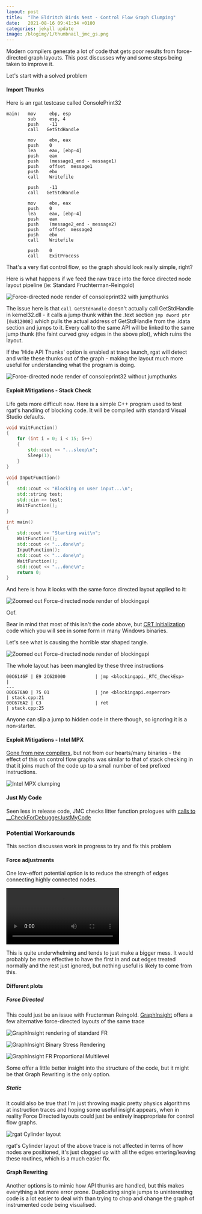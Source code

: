 ```yaml
---
layout: post
title:  "The Eldritch Birds Nest - Control Flow Graph Clumping"
date:   2021-08-16 09:41:34 +0100
categories: jekyll update
image: /blogimg/1/thumbnail_jmc_gs.png
---
```


Modern compilers generate a lot of code that gets poor results from force-directed graph layouts. This post discusses why and some steps being taken to improve it.

Let's start with a solved problem

#### Import Thunks

Here is an rgat testcase called ConsolePrint32

```x86
main:   mov     ebp, esp
        sub     esp, 4	
        push    -11
        call   GetStdHandle 

        mov     ebx, eax    
        push    0
        lea     eax, [ebp-4]
        push    eax
        push    (message1_end - message1)
        push    offset  message1
        push    ebx
        call    Writefile

        push    -11
        call   GetStdHandle

        mov     ebx, eax    
        push    0
        lea     eax, [ebp-4]
        push    eax
        push    (message2_end - message2)
        push    offset  message2
        push    ebx
        call    Writefile

        push    0
        call    ExitProcess 
```

That's a very flat control flow, so the graph should look really simple, right?

Here is what happens if we feed the raw trace into the force directed node layout pipeline (ie: Standard Fruchterman-Reingold) 

![Force-directed node render of consoleprint32 with jumpthunks](/blogimg/1/rgat_ConsolePrint32_thunks.png)

The issue here is that ```call GetStdHandle``` doesn't actually call GetStdHandle in kernel32.dll - it calls a jump thunk within the .text section ```jmp dword ptr [0x812008]``` which pulls the actual address of GetStdHandle from the .idata section and jumps to it. Every call to the same API will be linked to the same jump thunk (the faint curved grey edges in the above plot), which ruins the layout.

If the 'Hide API Thunks' option is enabled at trace launch, rgat will detect and write these thunks out of the graph - making the layout much more useful for understanding what the program is doing.

![Force-directed node render of consoleprint32 without jumpthunks](/blogimg/1/rgat_ConsolePrint32_nothunks.png)

#### Exploit Mitigations - Stack Check

Life gets more difficult now. Here is a simple C++ program used to test rgat's handling of blocking code. It will be compiled with standard Visual Studio defaults.

```cpp
void WaitFunction()
{
    for (int i = 0; i < 15; i++)
    {
        std::cout << "...sleep\n";
        Sleep(1);
    }
}

void InputFunction()
{
    std::cout << "Blocking on user input...\n";
    std::string test;
    std::cin >> test;
    WaitFunction();
}

int main()
{
    std::cout << "Starting wait\n";
    WaitFunction();
    std::cout << "...done\n";
    InputFunction();
    std::cout << "...done\n";
    WaitFunction();
    std::cout << "...done\n";
    return 0;
}
```

And here is how it looks with the same force directed layout applied to it:

![Zoomed out Force-directed node render of blockingapi](/blogimg/1/rgat_BlockingAPI_zoomedout.png)

Oof. 

Bear in mind that most of this isn't the code above, but [CRT Initialization](https://docs.microsoft.com/en-us/cpp/c-runtime-library/crt-initialization?view=msvc-160) code which you will see in some form in many Windows binaries.

Let's see what is causing the horrible star shaped tangle.

![Zoomed out Force-directed node render of blockingapi](/blogimg/1/rgat_BlockingAPI_stack_check.png)

The whole layout has been mangled by these three instructions

```
00C6146F | E9 2C620000           | jmp <blockingapi._RTC_CheckEsp>                             |
---
00C676A0 | 75 01                 | jne <blockingapi.esperror>                                  | stack.cpp:21
00C676A2 | C3                    | ret                                                         | stack.cpp:25
```

 Anyone can slip a jump to hidden code in there though, so ignoring it is a non-starter.


 
#### Exploit Mitigations - Intel MPX

[Gone from new compilers](https://en.wikipedia.org/wiki/Intel_MPX#Software_support), but not from our hearts/many binaries - the effect of this on control flow graphs was similar to that of stack checking in that it joins much of the code up to a small number of ```bnd``` prefixed instructions.

![Intel MPX clumping](/blogimg/1/rgat_BlockingAPI_MPX.png)

#### Just My Code

Seen less in release code, JMC checks litter function prologues with [calls to __CheckForDebuggerJustMyCode](https://reverseengineering.stackexchange.com/questions/27917/the-compiler-adds-a-function-call-to-user-defined-functions-what-does-the-funct)   


### Potential Workarounds

This section discusses work in progress to try and fix this problem

#### Force adjustments

One low-effort potential option is to reduce the strength of edges connecting highly connected nodes. 

![Adjusting the edge strengths of high degree nodes](https://user-images.githubusercontent.com/5470374/139589297-83b23c7d-c750-405c-8a9c-6ccdbabb8fef.mp4)

This is quite underwhelming and tends to just make a bigger mess. It would probably be more effective to have the first in and out edges treated normally and the rest just ignored, but nothing useful is likely to come from this.


#### Different plots

##### Force Directed

This could just be an issue with Fructerman Reingold. [GraphInsight](https://github.com/CarloNicolini/GraphInsight) offers a few alternative force-directed layouts of the same trace 

![GraphInsight rendering of standard FR](/blogimg/1/GI_blockingapi_FR.png)

![GraphInsight Binary Stress Rendering](/blogimg/1/GI_blockingapi_binstress.png)

![GraphInsight FR Proportional Multilevel](/blogimg/1/GI_blockingapi_FRpropml.png)

Some offer a little better insight into the structure of the code, but it might be that Graph Rewriting is the only option.

##### Static

It could also be true that I'm just throwing magic pretty physics algorithms at instruction traces and hoping some useful insight appears, when in reality Force Directed layouts could just be entirely inappropriate for control flow graphs.

![rgat Cylinder layout](/blogimg/1/rgat_BlockingAPI_JMC_GS_Cylinder.png)

rgat's Cylinder layout of the above trace is not affected in terms of how nodes are positioned, it's just clogged up with all the edges entering/leaving these routines, which is a much easier fix.



#### Graph Rewriting

Another options is to mimic how API thunks are handled, but this makes everything a lot more error prone. Duplicating 
single jumps to uninteresting code is a lot easier to deal with than trying to chop and change the graph of instrumented code being visualised.